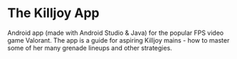 # The Killjoy App
 
Android app (made with Android Studio & Java) for the popular FPS video game Valorant. The app is a guide for aspiring Killjoy mains - how to master some of her many grenade lineups and other strategies.
